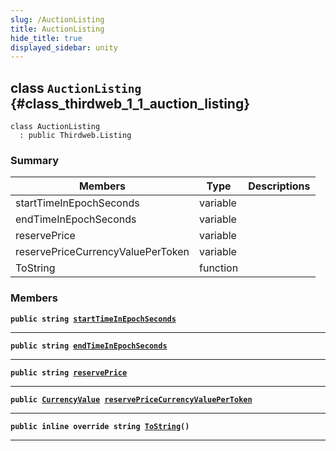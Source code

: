 ```yaml
---
slug: /AuctionListing
title: AuctionListing
hide_title: true
displayed_sidebar: unity
---
```


## class `AuctionListing` {#class_thirdweb_1_1_auction_listing}

```
class AuctionListing
  : public Thirdweb.Listing
```

### Summary

| Members | Type | Descriptions |
| ------- | ---- | ------------ |
| startTimeInEpochSeconds | variable |  |
| endTimeInEpochSeconds | variable |  |
| reservePrice | variable |  |
| reservePriceCurrencyValuePerToken | variable |  |
| ToString | function |  |

### Members

**`public string `[`startTimeInEpochSeconds`](#class_thirdweb_1_1_auction_listing_1a789662e7964a41dc1f32b339ba836cbe)**

---

**`public string `[`endTimeInEpochSeconds`](#class_thirdweb_1_1_auction_listing_1afae34faa0739559c412dbbd16ff40286)**

---

**`public string `[`reservePrice`](#class_thirdweb_1_1_auction_listing_1ad27bbeac9a2fcba2be9588918c42dd38)**

---

**`public `[`CurrencyValue`](docs/unity/CurrencyValue.md#struct_thirdweb_1_1_currency_value)` `[`reservePriceCurrencyValuePerToken`](#class_thirdweb_1_1_auction_listing_1af0bbe35981fd0bd2b9cd153a3b046a05)**

---

**`public inline override string `[`ToString`](#class_thirdweb_1_1_auction_listing_1a970ce2025743475a52eb1583606994af)`()`**

---
